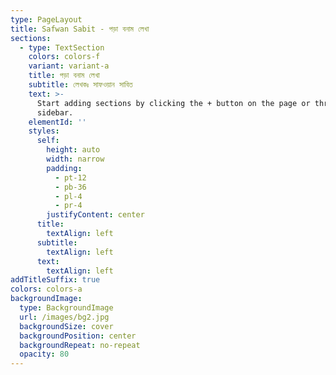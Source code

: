 ```yaml
---
type: PageLayout
title: Safwan Sabit - পড়া বনাম লেখা
sections:
  - type: TextSection
    colors: colors-f
    variant: variant-a
    title: পড়া বনাম লেখা
    subtitle: লেখকঃ সাফওয়ান সাবিত
    text: >-
      Start adding sections by clicking the + button on the page or through the
      sidebar.
    elementId: ''
    styles:
      self:
        height: auto
        width: narrow
        padding:
          - pt-12
          - pb-36
          - pl-4
          - pr-4
        justifyContent: center
      title:
        textAlign: left
      subtitle:
        textAlign: left
      text:
        textAlign: left
addTitleSuffix: true
colors: colors-a
backgroundImage:
  type: BackgroundImage
  url: /images/bg2.jpg
  backgroundSize: cover
  backgroundPosition: center
  backgroundRepeat: no-repeat
  opacity: 80
---
```

